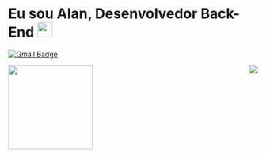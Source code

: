 # Eu sou Alan, Desenvolvedor Back-End <img src="https://github.com/TheDudeThatCode/TheDudeThatCode/blob/master/Assets/Developer.gif" width="30px">


[![Gmail Badge](https://img.shields.io/badge/-alanworking1@gmail.com-6633cc?style=flat-square&logo=Gmail&logoColor=white&link=mailto:alanworking1@gmail.com)](mailto:contact@paulohenriquesn.com)

<div>
  <img height="170" align="left" src="https://github-readme-stats.vercel.app/api?username=alandev2&show_icons=true&title_color=9400D3&icon_color=79ff97&text_color=9f9f9f&bg_color=151515" />
  <img align="right" src="https://github-readme-stats.vercel.app/api/top-langs/?username=alandev2&layout=compact&title_color=fff&text_color=fff&bg_color=151515" />
</div>
